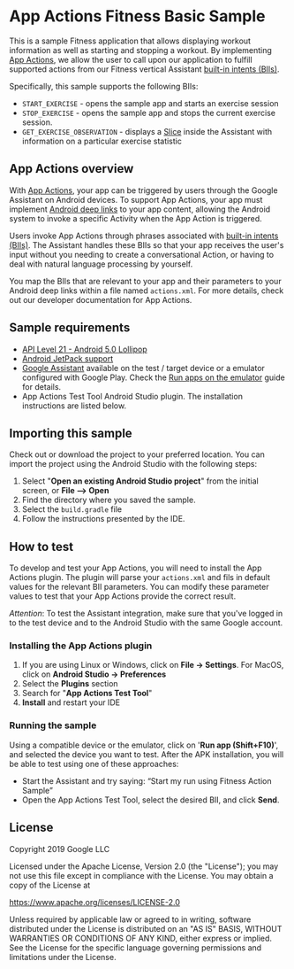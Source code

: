 # App Actions Fitness Basic Sample

This is a sample Fitness application that allows displaying workout information as well as starting
and stopping a workout. By implementing [App Actions](https://developers.google.com/actions/app/ ),
we allow the user to call upon our application to fulfill supported actions from our Fitness
vertical Assistant
[built-in intents (BIIs)](https://developers.google.com/actions/discovery/built-in-intents).

Specifically, this sample supports the following BIIs:
* `START_EXERCISE` - opens the sample app and starts an exercise session
* `STOP_EXERCISE` - opens the sample app and stops the current exercise session.
* `GET_EXERCISE_OBSERVATION` - displays a [Slice](https://developer.android.com/guide/slices) inside
the Assistant with information on a particular exercise statistic

## App Actions overview

With [App Actions](https://developers.google.com/actions/app/ ), your app can be triggered by users
through the Google Assistant on Android devices. To support App Actions, your app must implement
[Android deep links](https://developer.android.com/training/app-links/deep-linking) to your app
content, allowing the Android system to invoke a specific Activity when the App Action is triggered.

Users invoke App Actions through phrases associated with
[built-in intents (BIIs)](https://developers.google.com/actions/discovery/built-in-intents). The
Assistant handles these BIIs so that your app receives the user's input without you needing to
create a conversational Action, or having to deal with natural language processing by yourself.

You map the BIIs that are relevant to your app and their parameters to your Android deep links
within a file named `actions.xml`. For more details, check out our developer documentation for App
Actions.

## Sample requirements

* [API Level 21 - Android 5.0 Lollipop](https://developer.android.com/about/versions/android-5.0)
* [Android JetPack support](https://developer.android.com/jetpack/)
* [Google Assistant](https://assistant.google.com/) available on the test / target device or a
emulator configured with Google Play. Check the
[Run apps on the emulator](https://developer.android.com/studio/run/emulator) guide for details.
* App Actions Test Tool Android Studio plugin. The installation instructions are listed below.

## Importing this sample

Check out or download the project to your preferred location. You can import the project using the
Android Studio with the following steps:

1. Select "**Open an existing Android Studio project**" from the initial screen, or **File --> Open**
2. Find the directory where you saved the sample.
3. Select the `build.gradle` file
4. Follow the instructions presented by the IDE.

## How to test

To develop and test your App Actions, you will need to install the App Actions plugin. The plugin
will parse your `actions.xml` and fils in default values for the relevant BII parameters. You can
modify these parameter values to test that your App Actions provide the correct result.

*Attention*: To test the Assistant integration, make sure that you've logged in to the test device
and to the Android Studio with the same Google account.

### Installing the App Actions plugin

1. If you are using Linux or Windows, click on **File → Settings**. For MacOS, click on
**Android Studio → Preferences**
2. Select the **Plugins** section
3. Search for "**App Actions Test Tool**"
4. **Install** and restart your IDE

### Running the sample

Using a compatible device or the emulator, click on '**Run app (Shift+F10)**', and selected the 
device you want to test. After the APK installation, you will be able to test using one of these
approaches:

* Start the Assistant and try saying: “Start my run using Fitness Action Sample”
* Open the App Actions Test Tool, select the desired BII, and click **Send**.

## License

Copyright 2019 Google LLC

Licensed under the Apache License, Version 2.0 (the "License");
you may not use this file except in compliance with the License.
You may obtain a copy of the License at

   https://www.apache.org/licenses/LICENSE-2.0

Unless required by applicable law or agreed to in writing, software
distributed under the License is distributed on an "AS IS" BASIS,
WITHOUT WARRANTIES OR CONDITIONS OF ANY KIND, either express or implied.
See the License for the specific language governing permissions and
limitations under the License.
